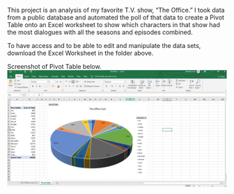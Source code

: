 This project is an analysis of my favorite T.V. show, “The Office.” I took data from a public database and automated the poll of that data to create a Pivot Table onto an Excel worksheet to show which characters in that show had the most dialogues with all the seasons and episodes combined.

To have access and to be able to edit and manipulate the data sets, download the Excel Worksheet in the folder above. 

Screenshot of Pivot Table below.
![TheOffice](https://github.com/UrvaliS/TableauDashboard/blob/main/TheOffice/TheOfficeExcelScreenshot.PNG)
